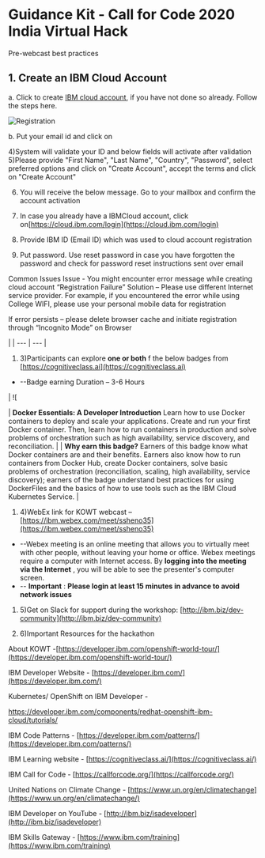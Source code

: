 # Guidance Kit - Call for Code 2020 India Virtual Hack

Pre-webcast best practices

## 1. Create an IBM Cloud Account

 a. Click to create [IBM cloud account](https://ibm.biz/BdqjEz), if you have not done so already. Follow the steps here.

 ![Registration](images/Picture1.png)

 b. Put your email id and click on 



 4)System will validate your ID and below fields will activate after validation 5)Please provide &quot;First Name&quot;, &quot;Last Name&quot;, &quot;Country&quot;, &quot;Password&quot;, select preferred options and click on &quot;Create Account&quot;, accept the terms and click on &quot;Create Account&quot;
 

 6) You will receive the below message. Go to your mailbox and confirm the account activation
 ![]()

7) In case you already have a IBMCloud account, click on[https://cloud.ibm.com/login](https://cloud.ibm.com/login) 

8) Provide IBM ID (Email ID) which was used to cloud account registration 

9) Put password. Use reset password in case you have forgotten the password and check for password reset instructions sent over email  

Common Issues
Issue - You might encounter error message while creating cloud account “Registration Failure”
Solution – Please use different Internet service provider. For example, if you encountered the error while using College WIFI, please use your personal mobile data for registration
 
If error persists – please delete browser cache and initiate registration through “Incognito Mode” on Browser



 |
| --- | --- |

1. 3)Participants can explore **one or both** f the below badges from [https://cognitiveclass.ai](https://cognitiveclass.ai)

- --Badge earning Duration – 3-6 Hours

|
 ![


 |   **Docker Essentials: A Developer Introduction** Learn how to use Docker containers to deploy and scale your applications. Create and run your first Docker container. Then, learn how to run containers in production and solve problems of orchestration such as high availability, service discovery, and reconciliation. |
|   **Why earn this badge?** Earners of this badge know what Docker containers are and their benefits. Earners also know how to run containers from Docker Hub, create Docker containers, solve basic problems of orchestration (reconciliation, scaling, high availability, service discovery); earners of the badge understand best practices for using DockerFiles and the basics of how to use tools such as the IBM Cloud Kubernetes Service. |

1. 4)WebEx link for KOWT webcast – [https://ibm.webex.com/meet/ssheno35](https://ibm.webex.com/meet/ssheno35)

- --Webex meeting is an online meeting that allows you to virtually meet with other people, without leaving your home or office. Webex meetings require a computer with Internet access. By **logging into the meeting via the Internet** , you will be able to see the presenter&#39;s computer screen.
- -- **Important** : **Please login at least 15 minutes in advance to avoid network issues**

1. 5)Get on Slack for support during the workshop: [http://ibm.biz/dev-community](http://ibm.biz/dev-community)

1. 6)Important Resources for the hackathon

About KOWT -[https://developer.ibm.com/openshift-world-tour/](https://developer.ibm.com/openshift-world-tour/)

IBM Developer Website - [https://developer.ibm.com/](https://developer.ibm.com/)

Kubernetes/ OpenShift on IBM Developer -

https://developer.ibm.com/components/redhat-openshift-ibm-cloud/tutorials/

IBM Code Patterns - [https://developer.ibm.com/patterns/](https://developer.ibm.com/patterns/)

IBM Learning website - [https://cognitiveclass.ai/](https://cognitiveclass.ai/)

IBM Call for Code - [https://callforcode.org/](https://callforcode.org/)

United Nations on Climate Change - [https://www.un.org/en/climatechange](https://www.un.org/en/climatechange/)

IBM Developer on YouTube - [http://ibm.biz/isadeveloper](http://ibm.biz/isadeveloper)

IBM Skills Gateway - [https://www.ibm.com/training](https://www.ibm.com/training)
